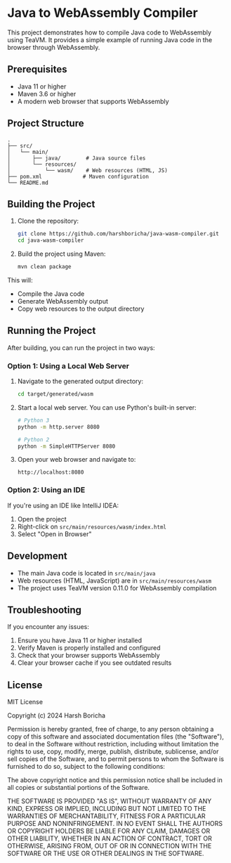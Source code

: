 # Java to WebAssembly Compiler

This project demonstrates how to compile Java code to WebAssembly using TeaVM. It provides a simple example of running Java code in the browser through WebAssembly.

## Prerequisites

- Java 11 or higher
- Maven 3.6 or higher
- A modern web browser that supports WebAssembly

## Project Structure

```
.
├── src/
│   └── main/
│       ├── java/        # Java source files
│       └── resources/
│           └── wasm/    # Web resources (HTML, JS)
├── pom.xml             # Maven configuration
└── README.md
```

## Building the Project

1. Clone the repository:
   ```bash
   git clone https://github.com/harshboricha/java-wasm-compiler.git
   cd java-wasm-compiler
   ```

2. Build the project using Maven:
   ```bash
   mvn clean package
   ```

This will:
- Compile the Java code
- Generate WebAssembly output
- Copy web resources to the output directory

## Running the Project

After building, you can run the project in two ways:

### Option 1: Using a Local Web Server

1. Navigate to the generated output directory:
   ```bash
   cd target/generated/wasm
   ```

2. Start a local web server. You can use Python's built-in server:
   ```bash
   # Python 3
   python -m http.server 8080
   
   # Python 2
   python -m SimpleHTTPServer 8080
   ```

3. Open your web browser and navigate to:
   ```
   http://localhost:8080
   ```

### Option 2: Using an IDE

If you're using an IDE like IntelliJ IDEA:
1. Open the project
2. Right-click on `src/main/resources/wasm/index.html`
3. Select "Open in Browser"

## Development

- The main Java code is located in `src/main/java`
- Web resources (HTML, JavaScript) are in `src/main/resources/wasm`
- The project uses TeaVM version 0.11.0 for WebAssembly compilation

## Troubleshooting

If you encounter any issues:
1. Ensure you have Java 11 or higher installed
2. Verify Maven is properly installed and configured
3. Check that your browser supports WebAssembly
4. Clear your browser cache if you see outdated results

## License

MIT License

Copyright (c) 2024 Harsh Boricha

Permission is hereby granted, free of charge, to any person obtaining a copy
of this software and associated documentation files (the "Software"), to deal
in the Software without restriction, including without limitation the rights
to use, copy, modify, merge, publish, distribute, sublicense, and/or sell
copies of the Software, and to permit persons to whom the Software is
furnished to do so, subject to the following conditions:

The above copyright notice and this permission notice shall be included in all
copies or substantial portions of the Software.

THE SOFTWARE IS PROVIDED "AS IS", WITHOUT WARRANTY OF ANY KIND, EXPRESS OR
IMPLIED, INCLUDING BUT NOT LIMITED TO THE WARRANTIES OF MERCHANTABILITY,
FITNESS FOR A PARTICULAR PURPOSE AND NONINFRINGEMENT. IN NO EVENT SHALL THE
AUTHORS OR COPYRIGHT HOLDERS BE LIABLE FOR ANY CLAIM, DAMAGES OR OTHER
LIABILITY, WHETHER IN AN ACTION OF CONTRACT, TORT OR OTHERWISE, ARISING FROM,
OUT OF OR IN CONNECTION WITH THE SOFTWARE OR THE USE OR OTHER DEALINGS IN THE
SOFTWARE. 